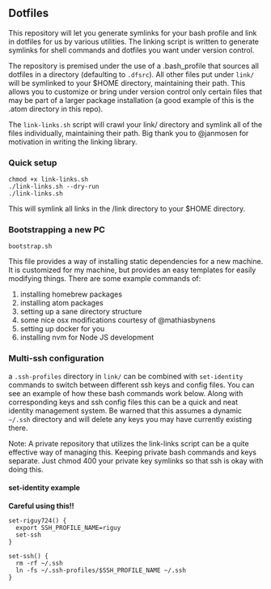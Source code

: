 ## Dotfiles

This repository will let you generate symlinks for your bash profile and link in dotfiles
for us by various utilities.  The linking script is written to generate symlinks for shell
commands and dotfiles you want under version control.

The repository is premised under the use of a .bash_profile that sources all dotfiles in a directory
(defaulting to `.dfsrc`).  All other files put under `link/` will be symlinked to your $HOME
directory, maintaining their path.  This allows you to customize or bring under version control only
certain files that may be part of a larger package installation (a good example of this is the .atom
directory in this repo).

The `link-links.sh` script will crawl your link/ directory and symlink all of the files individually,
maintaining their path.  Big thank you to @janmosen for motivation in writing the linking library.

### Quick setup

```
chmod +x link-links.sh
./link-links.sh --dry-run
./link-links.sh
```

This will symlink all links in the /link directory to your $HOME directory.

### Bootstrapping a new PC

`bootstrap.sh`

This file provides a way of installing static dependencies for a new machine.  It is
customized for my machine, but provides an easy templates for easily modifying things.
There are some example commands of:

1. installing homebrew packages
1. installing atom packages
1. setting up a sane directory structure
1. some nice osx modifications courtesy of @mathiasbynens
1. setting up docker for you
1. installing nvm for Node JS development

### Multi-ssh configuration

a `.ssh-profiles` directory in `link/` can be combined with `set-identity` commands to switch between
different ssh keys and config files.  You can see an example of how these bash commands work below.
Along with corresponding keys and ssh config files this can be a quick and neat identity management system.
Be warned that this assumes a dynamic `~/.ssh` directory and will delete any keys you may have currently existing there.

Note: A private repository that utilizes the link-links script can be a quite effective way of managing this.
Keeping private bash commands and keys separate.  Just chmod 400 your private key symlinks so that ssh is okay with doing
this.

#### set-identity example

**Careful using this!!**

```
set-riguy724() {
  export SSH_PROFILE_NAME=riguy
  set-ssh
}

set-ssh() {
  rm -rf ~/.ssh
  ln -fs ~/.ssh-profiles/$SSH_PROFILE_NAME ~/.ssh
}
```
